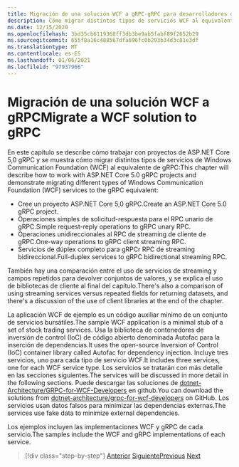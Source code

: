 ```yaml
---
title: Migración de una solución WCF a gRPC-gRPC para desarrolladores de WCF
description: Cómo migrar distintos tipos de servicios WCF al equivalente en gRPC.
ms.date: 12/15/2020
ms.openlocfilehash: 3bd35cb6119368ff3db3be9ab5fabf89f2652b29
ms.sourcegitcommit: 655f8a16c488567dfa696fc0b293b34d3c81e3df
ms.translationtype: MT
ms.contentlocale: es-ES
ms.lasthandoff: 01/06/2021
ms.locfileid: "97937966"
---
```

# <a name="migrate-a-wcf-solution-to-grpc"></a><span data-ttu-id="4ed59-103">Migración de una solución WCF a gRPC</span><span class="sxs-lookup"><span data-stu-id="4ed59-103">Migrate a WCF solution to gRPC</span></span>

<span data-ttu-id="4ed59-104">En este capítulo se describe cómo trabajar con proyectos de ASP.NET Core 5,0 gRPC y se muestra cómo migrar distintos tipos de servicios de Windows Communication Foundation (WCF) al equivalente de gRPC:</span><span class="sxs-lookup"><span data-stu-id="4ed59-104">This chapter will describe how to work with ASP.NET Core 5.0 gRPC projects and demonstrate migrating different types of Windows Communication Foundation (WCF) services to the gRPC equivalent:</span></span>

- <span data-ttu-id="4ed59-105">Cree un proyecto ASP.NET Core 5,0 gRPC.</span><span class="sxs-lookup"><span data-stu-id="4ed59-105">Create an ASP.NET Core 5.0 gRPC project.</span></span>
- <span data-ttu-id="4ed59-106">Operaciones simples de solicitud-respuesta para el RPC unario de gRPC.</span><span class="sxs-lookup"><span data-stu-id="4ed59-106">Simple request-reply operations to gRPC unary RPC.</span></span>
- <span data-ttu-id="4ed59-107">Operaciones unidireccionales al RPC de streaming de cliente de gRPC.</span><span class="sxs-lookup"><span data-stu-id="4ed59-107">One-way operations to gRPC client streaming RPC.</span></span>
- <span data-ttu-id="4ed59-108">Servicios de dúplex completo para gRPCr RPC de streaming bidireccional.</span><span class="sxs-lookup"><span data-stu-id="4ed59-108">Full-duplex services to gRPC bidirectional streaming RPC.</span></span>

<span data-ttu-id="4ed59-109">También hay una comparación entre el uso de servicios de streaming y campos repetidos para devolver conjuntos de valores, y se explica el uso de bibliotecas de cliente al final del capítulo.</span><span class="sxs-lookup"><span data-stu-id="4ed59-109">There's also a comparison of using streaming services versus repeated fields for returning datasets, and there's a discussion of the use of client libraries at the end of the chapter.</span></span>

<span data-ttu-id="4ed59-110">La aplicación WCF de ejemplo es un código auxiliar mínimo de un conjunto de servicios bursátiles.</span><span class="sxs-lookup"><span data-stu-id="4ed59-110">The sample WCF application is a minimal stub of a set of stock trading services.</span></span> <span data-ttu-id="4ed59-111">Usa la biblioteca de contenedores de inversión de control (IoC) de código abierto denominada Autofac para la inserción de dependencias.</span><span class="sxs-lookup"><span data-stu-id="4ed59-111">It uses the open-source Inversion of Control (IoC) container library called Autofac for dependency injection.</span></span> <span data-ttu-id="4ed59-112">Incluye tres servicios, uno para cada tipo de servicio WCF.</span><span class="sxs-lookup"><span data-stu-id="4ed59-112">It includes three services, one for each WCF service type.</span></span> <span data-ttu-id="4ed59-113">Los servicios se tratarán con más detalle en las secciones siguientes.</span><span class="sxs-lookup"><span data-stu-id="4ed59-113">The services will be discussed in more detail in the following sections.</span></span> <span data-ttu-id="4ed59-114">Puede descargar las soluciones de [dotnet-Architecture/GRPC-for-WCF-Developers](https://github.com/dotnet-architecture/grpc-for-wcf-developers) en github.</span><span class="sxs-lookup"><span data-stu-id="4ed59-114">You can download the solutions from [dotnet-architecture/grpc-for-wcf-developers](https://github.com/dotnet-architecture/grpc-for-wcf-developers) on GitHub.</span></span> <span data-ttu-id="4ed59-115">Los servicios usan datos falsos para minimizar las dependencias externas.</span><span class="sxs-lookup"><span data-stu-id="4ed59-115">The services use fake data to minimize external dependencies.</span></span>

<span data-ttu-id="4ed59-116">Los ejemplos incluyen las implementaciones WCF y gRPC de cada servicio.</span><span class="sxs-lookup"><span data-stu-id="4ed59-116">The samples include the WCF and gRPC implementations of each service.</span></span>

>[!div class="step-by-step"]
><span data-ttu-id="4ed59-117">[Anterior](ws-protocols.md)
>[Siguiente](create-project.md)</span><span class="sxs-lookup"><span data-stu-id="4ed59-117">[Previous](ws-protocols.md)
[Next](create-project.md)</span></span>
